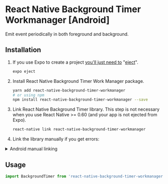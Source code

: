 # React Native Background Timer Workmanager [Android]
Emit event periodically in both foreground and background.

## Installation
1. If you use Expo to create a project [you'll just need to](https://facebook.github.io/react-native/docs/getting-started#caveats) "[eject](https://docs.expo.io/versions/latest/expokit/eject)".

    ```bash
    expo eject
    ```

2. Install React Native Background Timer Work Manager package.

    ```bash
    yarn add react-native-background-timer-workmanager
    # or using npm
    npm install react-native-background-timer-workmanager --save
    ```

3. Link React Native Background Timer library. This step is not necessary when you use React Native >= 0.60 (and your app is not ejected from Expo).

    ```bash
    react-native link react-native-background-timer-workmanager
    ```

4. Link the library manually if you get errors:

<details>
    <summary>Android manual linking</summary>

- `android/settings.gradle`

    ```diff
    + include ':react-native-background-timer-workmanager'
    + project(':react-native-background-timer-workmanager').projectDir = new File(rootProject.projectDir, '../node_modules/react-native-background-timer-workmanager/android')
    ```

- `android/app/build.gradle`

    ```diff
    dependencies {
    +   implementation project(':react-native-background-timer-workmanager')
    }
    ```

- `android/app/src/main/java/com/your-app/MainApplication.java`

    ```diff
    + import com.ocetnik.timer.BackgroundTimerPackage;

    @Override
    protected List<ReactPackage> getPackages() {
      return Arrays.<ReactPackage>asList(
    +   new BackgroundTimerPackage()
      );
    }
    ```
</details>

## Usage

```js
import BackgroundTimer from 'react-native-background-timer-workmanager';
```



